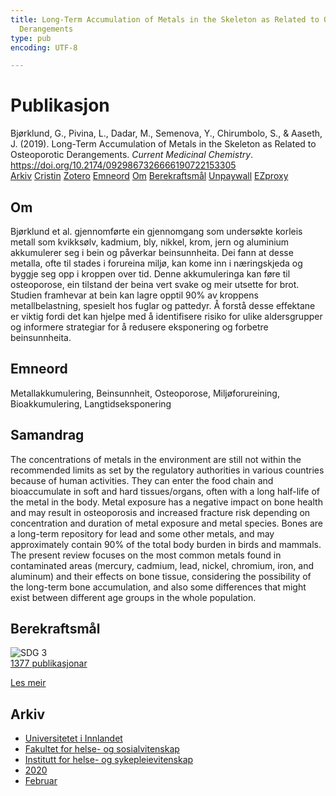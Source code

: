 ```yaml
---
title: Long-Term Accumulation of Metals in the Skeleton as Related to Osteoporotic
  Derangements
type: pub
encoding: UTF-8

---
```

<h1>Publikasjon</h1>
<article id="csl-bib-container-AI7SW66R" class="csl-bib-container">
  <div class="csl-bib-body"> <div class="csl-entry">Bjørklund, G., Pivina, L., Dadar, M., Semenova, Y., Chirumbolo, S., &#38; Aaseth, J. (2019). Long-Term Accumulation of Metals in the Skeleton as Related to Osteoporotic Derangements. <i>Current Medicinal Chemistry</i>. <a href="https://doi.org/10.2174/0929867326666190722153305">https://doi.org/10.2174/0929867326666190722153305</a></div> </div>
  <div class="csl-bib-buttons">
    <a href="#taxonomy-article-AI7SW66R" alt="archive" class="csl-bib-button">Arkiv</a>
    <a href="https://app.cristin.no/results/show.jsf?id=1790094" alt="Cristin" class="csl-bib-button">Cristin</a>
    <a href="http://zotero.org/groups/5881554/items/AI7SW66R" alt="Zotero" class="csl-bib-button">Zotero</a>
    <a href="#keywords-article-AI7SW66R" alt="keywords" class="csl-bib-button">Emneord</a>
    <a href="#about-article-AI7SW66R" alt="about_pub" class="csl-bib-button">Om</a>
    <a href="#sdg-article-AI7SW66R" alt="sdg" class="csl-bib-button">Berekraftsmål</a>
    <a href="https://doi.org/10.2174/0929867326666190722153305" alt="Unpaywall" class="csl-bib-button">Unpaywall</a>
    <a href="https://doi.org/10.2174/0929867326666190722153305" alt="EZproxy" class="csl-bib-button">EZproxy</a>
  </div>
  <div id="csl-bib-meta-container-AI7SW66R"></div>
</article>
<div id="csl-bib-meta-AI7SW66R" class="csl-bib-meta">
  <article id="about-article-AI7SW66R" class="about_pub-article">
    <h1>Om</h1>
    Bjørklund et al. gjennomførte ein gjennomgang som undersøkte korleis metall som kvikksølv, kadmium, bly, nikkel, krom, jern og aluminium akkumulerer seg i bein og påverkar beinsunnheita. Dei fann at desse metalla, ofte til stades i forureina miljø, kan kome inn i næringskjeda og byggje seg opp i kroppen over tid. Denne akkumuleringa kan føre til osteoporose, ein tilstand der beina vert svake og meir utsette for brot. Studien framhevar at bein kan lagre opptil 90% av kroppens metallbelastning, spesielt hos fuglar og pattedyr. Å forstå desse effektane er viktig fordi det kan hjelpe med å identifisere risiko for ulike aldersgrupper og informere strategiar for å redusere eksponering og forbetre beinsunnheita.
  </article>
  <article id="keywords-article-AI7SW66R" class="keywords-article">
    <h1>Emneord</h1>
    Metallakkumulering, Beinsunnheit, Osteoporose, Miljøforureining, Bioakkumulering, Langtidseksponering
  </article>
  <article id="abstract-article-AI7SW66R" class="abstract-article">
    <h1>Samandrag</h1>
    The concentrations of metals in the environment are still not within the recommended limits as set by the regulatory authorities in various countries because of human activities. They can enter the food chain and bioaccumulate in soft and hard tissues/organs, often with a long half-life of the metal in the body. Metal exposure has a negative impact on bone health and may result in osteoporosis and increased fracture risk depending on concentration and duration of metal exposure and metal species. Bones are a long-term repository for lead and some other metals, and may approximately contain 90% of the total body burden in birds and mammals. The present review focuses on the most common metals found in contaminated areas (mercury, cadmium, lead, nickel, chromium, iron, and aluminum) and their effects on bone tissue, considering the possibility of the long-term bone accumulation, and also some differences that might exist between different age groups in the whole population.
  </article>
  <article id="sdg-article-AI7SW66R" class="sdg-article">
    <h1>Berekraftsmål</h1>
    <div class="sdg-container"><div id="sdg3" class="sdg">
        <img src="{{< params subfolder >}}images/sdg/sdg03_nn.png" class="image" alt="SDG 3">
        <div class="sdg-overlay">
          <a href="{{< params subfolder >}}nn/archive/?sdg=3#archive" class="sdg-publication-count"><span>1377</span> publikasjonar</a>
          <p><a href="https://fn.no/om-fn/fns-baerekraftsmaal/god-helse-og-livskvalitet?lang=nno-NO" class="sdg-read-more">Les meir</a></p>
        </div>
      </div></div>
  </article>
  <article id="taxonomy-article-AI7SW66R" class="taxonomy-article">
    <h1>Arkiv</h1>
    <ul>
      <li><a href="{{< params subfolder >}}nn/archive/?key=3DCRN523">Universitetet i Innlandet</a></li>
      <li><a href="{{< params subfolder >}}nn/archive/?key=IDKFS3MX">Fakultet for helse- og sosialvitenskap</a></li>
      <li><a href="{{< params subfolder >}}nn/archive/?key=GTV4ECMZ">Institutt for helse- og sykepleievitenskap</a></li>
      <li><a href="{{< params subfolder >}}nn/archive/?key=LNJIKLR2">2020</a></li>
      <li><a href="{{< params subfolder >}}nn/archive/?key=N8B9UQSD">Februar</a></li>
    </ul>
  </article>
</div>
